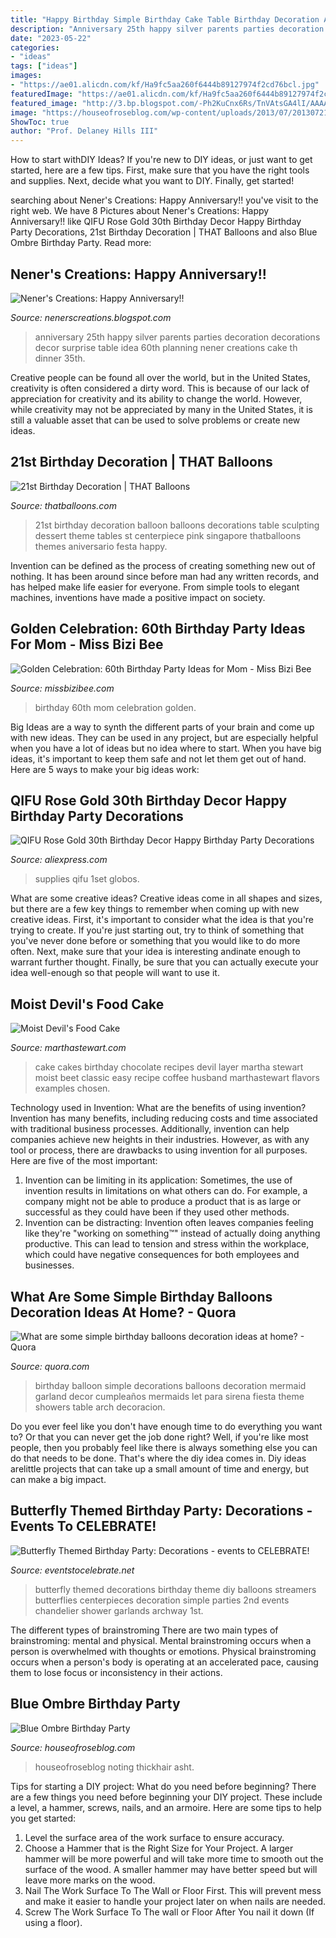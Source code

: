 ```yaml
---
title: "Happy Birthday Simple Birthday Cake Table Birthday Decoration At Home With Balloons : Butterfly Themed Decorations Birthday Theme Diy Balloons Streamers Butterflies Centerpieces Decoration Simple Parties 2nd Events Chandelier Shower Garlands Archway 1st"
description: "Anniversary 25th happy silver parents parties decoration decorations decor surprise table idea 60th planning nener creations cake th dinner 35th"
date: "2023-05-22"
categories:
- "ideas"
tags: ["ideas"]
images:
- "https://ae01.alicdn.com/kf/Ha9fc5aa260f6444b89127974f2cd76bcl.jpg"
featuredImage: "https://ae01.alicdn.com/kf/Ha9fc5aa260f6444b89127974f2cd76bcl.jpg"
featured_image: "http://3.bp.blogspot.com/-Ph2KuCnx6Rs/TnVAtsGA4lI/AAAAAAAAATc/KSygkqoPPQI/w1200-h630-p-k-no-nu/25th+anniversary+party+September+2011+001_0002.jpg"
image: "https://houseofroseblog.com/wp-content/uploads/2013/07/20130721-IMG_3789_1.jpg"
ShowToc: true
author: "Prof. Delaney Hills III"
---
```



How to start withDIY Ideas?
If you're new to DIY ideas, or just want to get started, here are a few tips. First, make sure that you have the right tools and supplies. Next, decide what you want to DIY. Finally, get started!

	

		
searching about Nener&#039;s Creations: Happy Anniversary!! you've visit to the right web. We have 8 Pictures about Nener&#039;s Creations: Happy Anniversary!! like QIFU Rose Gold 30th Birthday Decor Happy Birthday Party Decorations, 21st Birthday Decoration | THAT Balloons and also Blue Ombre Birthday Party. Read more:
		
    
## Nener&#039;s Creations: Happy Anniversary!!

<img loading=lazy src="http://3.bp.blogspot.com/-Ph2KuCnx6Rs/TnVAtsGA4lI/AAAAAAAAATc/KSygkqoPPQI/w1200-h630-p-k-no-nu/25th+anniversary+party+September+2011+001_0002.jpg" onerror="this.onerror=null;this.src='https://tse2.mm.bing.net/th?id=OIP.juFNOhOyRbuNQJmT_d8pAQHaE7&amp;pid=15.1';" alt="Nener&#039;s Creations: Happy Anniversary!!">

_Source: nenerscreations.blogspot.com_

>anniversary 25th happy silver parents parties decoration decorations decor surprise table idea 60th planning nener creations cake th dinner 35th. 

	

Creative people can be found all over the world, but in the United States, creativity is often considered a dirty word. This is because of our lack of appreciation for creativity and its ability to change the world. However, while creativity may not be appreciated by many in the United States, it is still a valuable asset that can be used to solve problems or create new ideas.

    
## 21st Birthday Decoration | THAT Balloons

<img loading=lazy src="https://www.thatballoons.com/wp-content/uploads/2017/03/21st-Birthday-Decoration.jpg" onerror="this.onerror=null;this.src='https://tse2.mm.bing.net/th?id=OIP.6Igwsb2TiiEGgEGidBUyhAHaJ4&amp;pid=15.1';" alt="21st Birthday Decoration | THAT Balloons">

_Source: thatballoons.com_

>21st birthday decoration balloon balloons decorations table sculpting dessert theme tables st centerpiece pink singapore thatballoons themes aniversario festa happy. 

	

Invention can be defined as the process of creating something new out of nothing. It has been around since before man had any written records, and has helped make life easier for everyone. From simple tools to elegant machines, inventions have made a positive impact on society.

    
## Golden Celebration: 60th Birthday Party Ideas For Mom - Miss Bizi Bee

<img loading=lazy src="http://www.missbizibee.com/wp-content/uploads/2016/01/60th-birthday-party-ideas-for-mom-1-1024x768.jpg" onerror="this.onerror=null;this.src='https://tse3.mm.bing.net/th?id=OIP.de1fzkUFhilN6DSHFpsoBQHaFj&amp;pid=15.1';" alt="Golden Celebration: 60th Birthday Party Ideas for Mom - Miss Bizi Bee">

_Source: missbizibee.com_

>birthday 60th mom celebration golden. 

	

Big Ideas are a way to synth the different parts of your brain and come up with new ideas. They can be used in any project, but are especially helpful when you have a lot of ideas but no idea where to start. When you have big ideas, it's important to keep them safe and not let them get out of hand. Here are 5 ways to make your big ideas work: 

    
## QIFU Rose Gold 30th Birthday Decor Happy Birthday Party Decorations

<img loading=lazy src="https://ae01.alicdn.com/kf/Ha9fc5aa260f6444b89127974f2cd76bcl.jpg" onerror="this.onerror=null;this.src='https://tse1.mm.bing.net/th?id=OIP.seYENZCDyO07nT5oMEc-eAHaHa&amp;pid=15.1';" alt="QIFU Rose Gold 30th Birthday Decor Happy Birthday Party Decorations">

_Source: aliexpress.com_

>supplies qifu 1set globos. 

	

What are some creative ideas?
Creative ideas come in all shapes and sizes, but there are a few key things to remember when coming up with new creative ideas. First, it's important to consider what the idea is that you're trying to create. If you're just starting out, try to think of something that you've never done before or something that you would like to do more often. Next, make sure that your idea is interesting andinate enough to warrant further thought. Finally, be sure that you can actually execute your idea well-enough so that people will want to use it.

    
## Moist Devil&#039;s Food Cake

<img loading=lazy src="https://assets.marthastewart.com/styles/wmax-1500/d11/cakes_00123/cakes_00123_sq.jpg?itok=Au8-blkQ" onerror="this.onerror=null;this.src='https://tse3.mm.bing.net/th?id=OIP.h4uKEzqMvdrhzFUS7zeTYwHaHa&amp;pid=15.1';" alt="Moist Devil&#039;s Food Cake">

_Source: marthastewart.com_

>cake cakes birthday chocolate recipes devil layer martha stewart moist beet classic easy recipe coffee husband marthastewart flavors examples chosen. 

	

Technology used in Invention: What are the benefits of using invention?
Invention has many benefits, including reducing costs and time associated with traditional business processes. Additionally, invention can help companies achieve new heights in their industries. However, as with any tool or process, there are drawbacks to using invention for all purposes. Here are five of the most important: 
1) Invention can be limiting in its application: Sometimes, the use of invention results in limitations on what others can do. For example, a company might not be able to produce a product that is as large or successful as they could have been if they used other methods. 
2) Invention can be distracting: Invention often leaves companies feeling like they're "working on something™" instead of actually doing anything productive. This can lead to tension and stress within the workplace, which could have negative consequences for both employees and businesses.

    
## What Are Some Simple Birthday Balloons Decoration Ideas At Home? - Quora

<img loading=lazy src="https://qph.fs.quoracdn.net/main-qimg-2a158ec9a598fc0113efce83bce0bf53" onerror="this.onerror=null;this.src='https://tse4.mm.bing.net/th?id=OIP.OPt7iuVw1phBLOdT4-ry6AHaHa&amp;pid=15.1';" alt="What are some simple birthday balloons decoration ideas at home? - Quora">

_Source: quora.com_

>birthday balloon simple decorations balloons decoration mermaid garland decor cumpleaños mermaids let para sirena fiesta theme showers table arch decoracion. 

	

Do you ever feel like you don't have enough time to do everything you want to? Or that you can never get the job done right? Well, if you're like most people, then you probably feel like there is always something else you can do that needs to be done. That's where the diy idea comes in. Diy ideas arelittle projects that can take up a small amount of time and energy, but can make a big impact.

    
## Butterfly Themed Birthday Party: Decorations - Events To CELEBRATE!

<img loading=lazy src="https://eventstocelebrate.net/wp-content/uploads/2013/07/Butterfly-Themed-Party-Butterfly-garlands-eventstocelebrate.net_-682x1024.jpg" onerror="this.onerror=null;this.src='https://tse2.mm.bing.net/th?id=OIP.gN3BhSdh06_qPKaIlbs7wwHaLH&amp;pid=15.1';" alt="Butterfly Themed Birthday Party: Decorations - events to CELEBRATE!">

_Source: eventstocelebrate.net_

>butterfly themed decorations birthday theme diy balloons streamers butterflies centerpieces decoration simple parties 2nd events chandelier shower garlands archway 1st. 

	

The different types of brainstroming
There are two main types of brainstroming: mental and physical. Mental brainstroming occurs when a person is overwhelmed with thoughts or emotions. Physical brainstroming occurs when a person's body is operating at an accelerated pace, causing them to lose focus or inconsistency in their actions.

    
## Blue Ombre Birthday Party

<img loading=lazy src="https://houseofroseblog.com/wp-content/uploads/2013/07/20130721-IMG_3789_1.jpg" onerror="this.onerror=null;this.src='https://tse4.mm.bing.net/th?id=OIP.TjfHQx3Ds3wjr7iKp0LtqwHaLH&amp;pid=15.1';" alt="Blue Ombre Birthday Party">

_Source: houseofroseblog.com_

>houseofroseblog noting thickhair asht. 

	

Tips for starting a DIY project: What do you need before beginning?
There are a few things you need before beginning your DIY project. These include a level, a hammer, screws, nails, and an armoire. Here are some tips to help you get started:
1. Level the surface area of the work surface to ensure accuracy.
2. Choose a Hammer that is the Right Size for Your Project. A larger hammer will be more powerful and will take more time to smooth out the surface of the wood. A smaller hammer may have better speed but will leave more marks on the wood.
3. Nail The Work Surface To The Wall or Floor First. This will prevent mess and make it easier to handle your project later on when nails are needed.
4. Screw The Work Surface To The wall or Floor After You nail it down (If using a floor).

